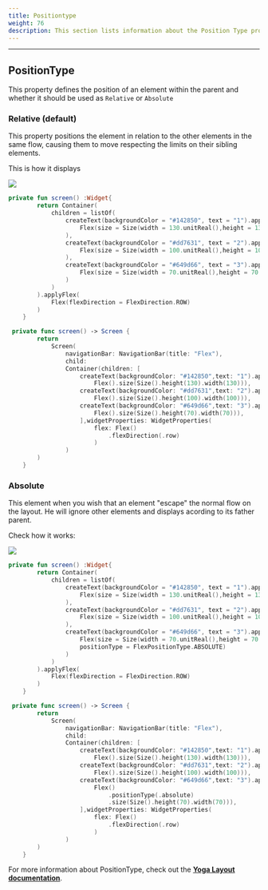 ```yaml
---
title: Positiontype
weight: 76
description: This section lists information about the Position Type property
---
```


---

## PositionType

This property defines the position of an element within the parent and whether it should be used as `Relative` or `Absolute`

### **Relative \(default\)** 

This property positions the element in relation to the other elements in the same flow, causing them to move respecting the limits on their sibling elements.

This is how it displays 

![](https://lh3.googleusercontent.com/u2gdm-w0DSIrhM07gy50F5bZyJQxeb0ZIU14OSYTgHSaNvFzPIWLfuNV7H-c9G_DkqathtRsM3R8a9KGJePgqJURYS0-cpd8BUHBlLdEyPFIcOAAuP6kM7_KD1y-Rd0wSo_xTIMb)




```kotlin
private fun screen() :Widget{
        return Container(
            children = listOf(
                createText(backgroundColor = "#142850", text = "1").applyFlex(
                    Flex(size = Size(width = 130.unitReal(),height = 130.unitReal()))
                ),
                createText(backgroundColor = "#dd7631", text = "2").applyFlex(
                    Flex(size = Size(width = 100.unitReal(),height = 100.unitReal()))
                ),
                createText(backgroundColor = "#649d66", text = "3").applyFlex(
                    Flex(size = Size(width = 70.unitReal(),height = 70.unitReal()))
                )
            )
        ).applyFlex(
            Flex(flexDirection = FlexDirection.ROW)
        )
    }
```




```swift
 private func screen() -> Screen {
        return
            Screen(
                navigationBar: NavigationBar(title: "Flex"),
                child:
                Container(children: [
                    createText(backgroundColor: "#142850",text: "1").applyFlex(
                        Flex().size(Size().height(130).width(130))),
                    createText(backgroundColor: "#dd7631",text: "2").applyFlex(
                        Flex().size(Size().height(100).width(100))),
                    createText(backgroundColor: "#649d66",text: "3").applyFlex(
                        Flex().size(Size().height(70).width(70))),
                    ],widgetProperties: WidgetProperties(
                        flex: Flex()
                            .flexDirection(.row)
                        )
                )
        )
    }
```



### **Absolute**

This element when you wish that an element "escape" the normal flow on the layout. He will ignore other elements and displays acording to its father parent. 

Check how it works:

![](https://lh3.googleusercontent.com/bgiRV_Q8dDvwAyBhF0KLY_1PAr-frFbSnBoolJ4CeUGBNNtophsHr-e14TqFPInoUFsC4TNx9y1FXafbwMI9zNC2D6TJokzo-cdxeJ_pxQMuDrMO5d0QS-bT2HmsDpIDt0y13k26)




```kotlin
private fun screen() :Widget{
        return Container(
            children = listOf(
                createText(backgroundColor = "#142850", text = "1").applyFlex(
                    Flex(size = Size(width = 130.unitReal(),height = 130.unitReal()))
                ),
                createText(backgroundColor = "#dd7631", text = "2").applyFlex(
                    Flex(size = Size(width = 100.unitReal(),height = 100.unitReal()))
                ),
                createText(backgroundColor = "#649d66", text = "3").applyFlex(
                    Flex(size = Size(width = 70.unitReal(),height = 70.unitReal()),
                    positionType = FlexPositionType.ABSOLUTE)
                )
            )
        ).applyFlex(
            Flex(flexDirection = FlexDirection.ROW)
        )
    }
```




```swift
 private func screen() -> Screen {
        return
            Screen(
                navigationBar: NavigationBar(title: "Flex"),
                child:
                Container(children: [
                    createText(backgroundColor: "#142850",text: "1").applyFlex(
                        Flex().size(Size().height(130).width(130))),
                    createText(backgroundColor: "#dd7631",text: "2").applyFlex(
                        Flex().size(Size().height(100).width(100))),
                    createText(backgroundColor: "#649d66",text: "3").applyFlex(
                        Flex()
                            .positionType(.absolute)
                            .size(Size().height(70).width(70))),
                    ],widgetProperties: WidgetProperties(
                        flex: Flex()
                            .flexDirection(.row)
                        )
                )
        )
    }
```



For more information about PositionType, check out the [**Yoga Layout documentation**](https://yogalayout.com/docs/flex/).
